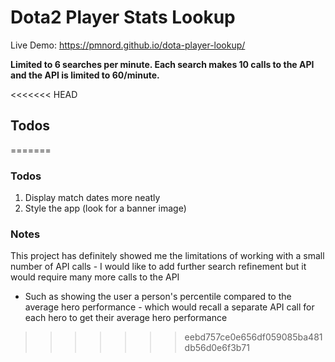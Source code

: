 # Dota2 Player Stats Lookup

Live Demo: https://pmnord.github.io/dota-player-lookup/

**Limited to 6 searches per minute. Each search makes 10 calls to the API and the API is limited to 60/minute.**

<<<<<<< HEAD
## Todos
=======
### Todos

1. Display match dates more neatly
1. Style the app (look for a banner image)

### Notes

This project has definitely showed me the limitations of working with a small number of API calls - I would like to add further search refinement but it would require many more calls to the API
- Such as showing the user a person's percentile compared to the average hero performance - which would recall a separate API call for each hero to get their average hero performance
>>>>>>> eebd757ce0e656df059085ba481db56d0e6f3b71
